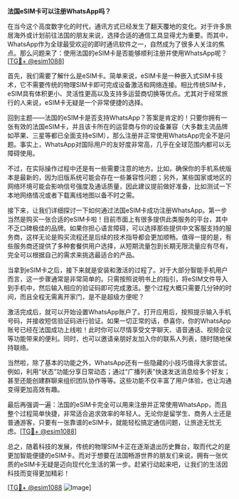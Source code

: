 **法国eSIM卡可以注册WhatsApp吗？**

在当今这个高度数字化的时代，通讯方式已经发生了翻天覆地的变化。对于许多旅居海外或计划前往法国的朋友来说，选择合适的通信工具显得尤为重要。而其中，WhatsApp作为全球最受欢迎的即时通讯软件之一，自然成为了很多人关注的焦点。那么问题来了：使用法国的eSIM卡是否能够顺利注册并使用WhatsApp呢？[[TG💪+ @esim1088](https://t.me/s/esim1088)]

首先，我们需要了解什么是eSIM卡。简单来说，eSIM卡是一种嵌入式SIM卡技术，它不需要传统的物理SIM卡即可完成设备激活和网络连接。相比传统SIM卡，eSIM具有体积更小、灵活性更高以及支持多运营商切换等优点。尤其对于经常旅行的人来说，eSIM卡无疑是一个非常便捷的选择。

回到主题——法国的eSIM卡是否支持WhatsApp？答案是肯定的！只要你拥有一张有效的法国eSIM卡，并且该卡所在的运营商与你的设备兼容（大多数主流品牌如苹果、三星等都已全面支持eSIM），那么注册并正常使用WhatsApp完全不是问题。事实上，WhatsApp对国际用户的友好度非常高，几乎在全球范围内都可以无障碍使用。

不过，在实际操作过程中还是有一些需要注意的地方。比如，确保你的手机系统版本是最新的，因为旧版系统可能会存在一些兼容性问题；另外，某些国家或地区的网络环境可能会影响信号强度及通话质量，因此建议提前做好准备，比如测试一下本地网络情况或者下载离线地图以备不时之需。

接下来，让我们详细探讨一下如何通过法国eSIM卡成功注册WhatsApp。第一步当然是购买一张合适的eSIM卡啦！目前市面上有很多提供此类服务的平台，其中不乏口碑极佳的品牌。如果你担心语言障碍，可以选择那些提供中文客服支持的服务商，这样无论是购买流程还是后续的技术指导都会更加顺畅。值得一提的是，有些服务商还提供了多种套餐供用户选择，从短期流量包到长期无限流量应有尽有，完全可以根据自己的需求来挑选最适合的产品。

当拿到eSIM卡之后，接下来就是安装和激活的过程了。对于大部分智能手机用户而言，这一步骤通常是非常简单的。只需按照说明书上的指引，将eSIM文件导入到手机中，然后输入相应的验证码即可完成激活。整个过程大概只需要几分钟的时间，而且全程无需离开家门，是不是超级方便呢？

激活完成后，就可以开始设置WhatsApp账户了。打开应用后，按照提示输入手机号码，并接收短信验证码进行验证。如果一切正常的话，恭喜你，你的WhatsApp账号已经在法国成功上线啦！此时你可以尽情享受文字聊天、语音通话、视频会议等功能带来的便利。同时，也可以邀请亲朋好友加入你的联系人列表，随时随地保持联络。

当然啦，除了基本的功能之外，WhatsApp还有一些隐藏的小技巧值得大家尝试。例如，利用“状态”功能分享日常动态；通过“广播列表”快速发送消息给多个好友；甚至还能创建群聊来组织团队协作等等。这些功能不仅丰富了用户体验，也让沟通变得更加高效有趣。

最后再强调一遍：法国的eSIM卡完全可以用来注册并正常使用WhatsApp，而且整个过程简单快捷，非常适合追求效率的年轻人。无论你是留学生、商务人士还是普通游客，只要有一张靠谱的eSIM卡，就能轻松搞定通信问题，让旅途无忧无虑。[[TG💪+ @esim1088](https://t.me/s/esim1088)]

总之，随着科技的发展，传统的物理SIM卡正在逐渐退出历史舞台，取而代之的是更加智能便捷的eSIM卡。而对于想要在法国畅游世界的朋友们来说，拥有一张优质的eSIM卡无疑是迈向现代化生活的第一步。赶紧行动起来吧，让我们的生活因科技而变得更加精彩！

[[TG💪+ @esim1088](https://t.me/s/esim1088) ![Image](https://i.postimg.cc/4NQfJmqS/Snipaste-2025-05-13-00-14-12.png)]